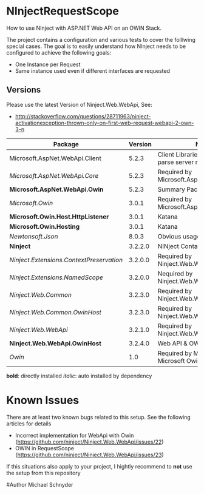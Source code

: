 # NInjectRequestScope
How to use NInject with ASP.NET Web API on an OWIN Stack. 

The project contains a configuration and various tests to cover the folllwing special cases. The goal is to easily understand how NInject needs to be configured to achieve the following goals:

* One Instance per Request
* Same instance used even if different interfaces are requested

## Versions
Please use the latest Version of Ninject.Web.WebApi, See: 
* http://stackoverflow.com/questions/28711963/ninject-activationexception-thrown-only-on-first-web-request-webapi-2-own-3-n

| Package                                | Version | Note |
|----------------------------------------|---------|------|
| Microsoft.AspNet.WebApi.Client         | 5.2.3   | Client Libraries used in Tests to parse server responses     |
| *Microsoft.AspNet.WebApi.Core*           | 5.2.3   |Required by Microsoft.AspNet.WebApi.Owin  |
| **Microsoft.AspNet.WebApi.Owin**           | 5.2.3   | Summary Package |
| *Microsoft.Owin*                         | 3.0.1   |Required by Microsoft.AspNet.WebApi.Owin      |
| **Microsoft.Owin.Host.HttpListener**       | 3.0.1   | Katana      |
| **Microsoft.Owin.Hosting**                 | 3.0.1   | Katana      |
| *Newtonsoft.Json*                        | 8.0.3   | Obvious usage     |
| **Ninject**                                | 3.2.2.0 | NINject Container      |
| *Ninject.Extensions.ContextPreservation* | 3.2.0.0 | Required by Ninject.Web.WebApi.OwinHost      |
| *Ninject.Extensions.NamedScope*          | 3.2.0.0 | Nequired by Ninject.Web.WebApi.OwinHost     |
| *Ninject.Web.Common*                    | 3.2.3.0 | Required by Ninject.Web.WebApi.OwinHost      |
| *Ninject.Web.Common.OwinHost*            | 3.2.3.0 | Required by Ninject.Web.WebApi.OwinHost    |
| *Ninject.Web.WebApi*                     | 3.2.1.0 | Required by Ninject.Web.WebApi.OwinHost     |
| **Ninject.Web.WebApi.OwinHost**            | 3.2.4.0 | Web API & OWIN Integration     |
| *Owin*                                   | 1.0     | Required by Microsoft.Owin, Microsoft Owin.Hosting, ...     |

**bold**: directly installed
*italic*: auto installed by dependency


# Known Issues
There are at least two known bugs related to this setup. See the following articles for details
* Incorrect implementation for WebApi with Owin (https://github.com/ninject/Ninject.Web.WebApi/issues/22)
* OWIN in RequestScope (https://github.com/ninject/Ninject.Web.WebApi/issues/23)

If this situations also apply to your project, I hightly recommend to **not** use the setup from this repository


#Author
Michael Schnyder
